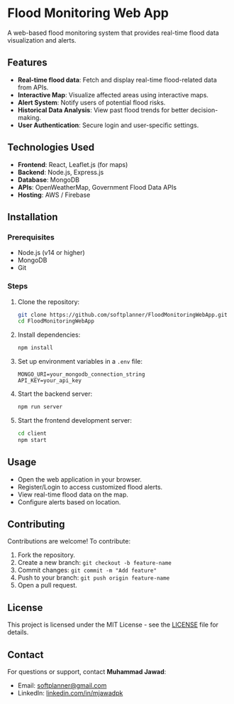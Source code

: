 # Flood Monitoring Web App

A web-based flood monitoring system that provides real-time flood data visualization and alerts.

## Features
- **Real-time flood data**: Fetch and display real-time flood-related data from APIs.
- **Interactive Map**: Visualize affected areas using interactive maps.
- **Alert System**: Notify users of potential flood risks.
- **Historical Data Analysis**: View past flood trends for better decision-making.
- **User Authentication**: Secure login and user-specific settings.

## Technologies Used
- **Frontend**: React, Leaflet.js (for maps)
- **Backend**: Node.js, Express.js
- **Database**: MongoDB
- **APIs**: OpenWeatherMap, Government Flood Data APIs
- **Hosting**: AWS / Firebase

## Installation
### Prerequisites
- Node.js (v14 or higher)
- MongoDB
- Git

### Steps
1. Clone the repository:
   ```bash
   git clone https://github.com/softplanner/FloodMonitoringWebApp.git
   cd FloodMonitoringWebApp
   ```
2. Install dependencies:
   ```bash
   npm install
   ```
3. Set up environment variables in a `.env` file:
   ```
   MONGO_URI=your_mongodb_connection_string
   API_KEY=your_api_key
   ```
4. Start the backend server:
   ```bash
   npm run server
   ```
5. Start the frontend development server:
   ```bash
   cd client
   npm start
   ```

## Usage
- Open the web application in your browser.
- Register/Login to access customized flood alerts.
- View real-time flood data on the map.
- Configure alerts based on location.

## Contributing
Contributions are welcome! To contribute:
1. Fork the repository.
2. Create a new branch: `git checkout -b feature-name`
3. Commit changes: `git commit -m "Add feature"`
4. Push to your branch: `git push origin feature-name`
5. Open a pull request.

## License
This project is licensed under the MIT License - see the [LICENSE](LICENSE) file for details.

## Contact
For questions or support, contact **Muhammad Jawad**:
- Email: softplanner@gmail.com
- LinkedIn: [linkedin.com/in/mjawadpk](https://linkedin.com/in/mjawadpk)
